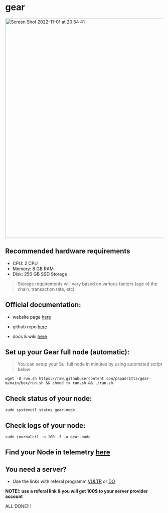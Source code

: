 # gear
<img width="700" alt="Screen Shot 2022-11-01 at 20 54 41" src="https://user-images.githubusercontent.com/90826754/199250127-65b57da8-5005-43b4-8c79-633f770a146a.png">

## Recommended hardware requirements
- CPU: 2 CPU
- Memory: 8 GB RAM
- Disk: 250 GB SSD Storage
>Storage requirements will vary based on various factors (age of the chain, transaction rate, etc)

## Official documentation:

- website page [here](https://www.gear-tech.io)

- github repo [here](https://github.com/gear-tech/gear)

- docs & wiki [here](https://wiki.gear-tech.io/docs/)

## Set up your Gear full node (automatic):
>You can setup your Sui full node in minutes by using automated script below
```
wget -O run.sh https://raw.githubusercontent.com/papadritta/gear-m/main/box/run.sh && chmod +x run.sh && ./run.sh
```
## Check status of your node:
```
sudo systemctl status gear-node
```

## Check logs of your node:
```
sudo journalctl -n 100 -f -u gear-node
```

## Find your Node in telemetry [here](https://telemetry.gear-tech.io/#/0x6f022bd353c56b3e441507e1173601fd9dc0fb7547e6a95bbaf9b21f311bcab6) 

## You need a server?
- Use the links with referal programm [VULTR](https://www.vultr.com) or [DO](https://www.digitalocean.com)

**NOTE!: use a referal link & you will get 100$ to your server provider account**

ALL DONE!!!
